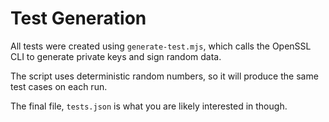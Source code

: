 Test Generation
===============

All tests were created using `generate-test.mjs`, which calls the
OpenSSL CLI to generate private keys and sign random data.

The script uses deterministic random numbers, so it will produce the
same test cases on each run.

The final file, `tests.json` is what you are likely interested in though.
